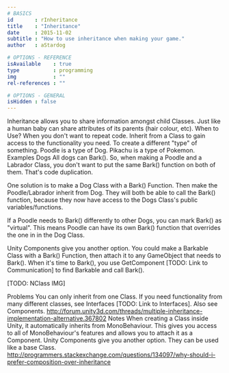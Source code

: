 ```yaml
---
# BASICS
id       : rInheritance
title    : "Inheritance"
date     : 2015-11-02
subtitle : "How to use inheritance when making your game."
author   : aStardog

# OPTIONS - REFERENCE
isAvailable    : true
type           : programming
img            : ""
rel-references : ""

# OPTIONS - GENERAL
isHidden : false
---
```

Inheritance allows you to share information amongst child Classes. Just like a human baby can share attributes of its parents (hair colour, etc).
When to Use?
When you don't want to repeat code.
Inherit from a Class to gain access to the functionality you need.
To create a different "type" of something.
Poodle is a type of Dog.
Pikachu is a type of Pokemon.
Examples
Dogs
All dogs can Bark(). So, when making a Poodle and a Labrador Class, you don't want to put the same Bark() function on both of them. That's code duplication.

One solution is to make a Dog Class with a Bark() Function. Then make the Poodle/Labrador inherit from Dog. They will both be able to call the Bark() function, because they now have access to the Dogs Class's public variables/functions.

If a Poodle needs to Bark() differently to other Dogs, you can mark Bark() as "virtual". This means Poodle can have its own Bark() function that overrides the one in in the Dog Class.

Unity Components give you another option. You could make a Barkable Class with a Bark() Function, then attach it to any GameObject that needs to Bark(). When it's time to Bark(), you use GetComponent [TODO: Link to Communication] to find Barkable and call Bark().

[TODO: NClass IMG]

Problems
You can only inherit from one Class.
If you need functionality from many different classes, see Interfaces [TODO: Link to Interfaces].
Also see Components.
http://forum.unity3d.com/threads/multiple-inheritance-implementation-alternative.367802
Notes
When creating a Class inside Unity, it automatically inherits from MonoBehaviour.
This gives you access to all of MonoBehaviour's features and allows you to attach it as a Component.
Unity Components give you another option. They can be used like a base Class.
http://programmers.stackexchange.com/questions/134097/why-should-i-prefer-composition-over-inheritance